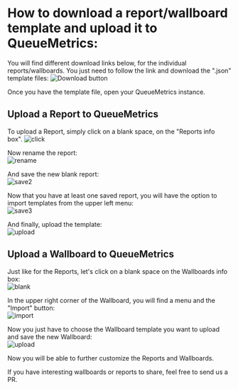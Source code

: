 # How to download a report/wallboard template and upload it to QueueMetrics:

You will find different download links below, for the individual reports/wallboards. You just need to follow the link and download the ".json" template files:
![Download button](https://github.com/Loway/Templates/assets/41002789/246c6499-85be-4797-98f5-f690173a3357)         
      
Once you have the template file, open your QueueMetrics instance.        

## Upload a Report to QueueMetrics
To upload a Report, simply click on a blank space, on the "Reports info box".
![click](https://github.com/Loway/Templates/assets/41002789/9fe65ecf-f9a5-4f34-8fdf-47d243fef9b9)

Now rename the report:     
![rename](https://github.com/Loway/Templates/assets/41002789/79c1e96b-4565-4881-afbf-97f869e6a9fd)        
        
And save the new blank report:          
![save2](https://github.com/Loway/Templates/assets/41002789/76b989da-eb11-4e62-b2b2-aba3bb65c33b)        
       
Now that you have at least one saved report, you will have the option to import templates from the upper left menu:          
![save3](https://github.com/Loway/Templates/assets/41002789/5f764cb3-8784-4483-8dde-cae201a363fd)      
      
And finally, upload the template:         
![upload](https://github.com/Loway/Templates/assets/41002789/4f73136e-f8cf-4733-b263-92571dfdd2b8)         

## Upload a Wallboard to QueueMetrics

Just like for the Reports, let's click on a blank space on the Wallboards info box:    
![blank](https://github.com/Loway/Templates/assets/41002789/8a5f22e3-5121-4302-9228-4fa841caf1d3)    
        
In the upper right corner of the Wallboard, you will find a menu and the "Import" button:     
![import](https://github.com/Loway/Templates/assets/41002789/a43d289d-8c7f-4363-be37-3ce20dc33bfb)      
    
Now you just have to choose the Wallboard template you want to upload and save the new Wallboard:        
![upload](https://github.com/Loway/Templates/assets/41002789/ed3dbd5c-d2a2-483c-8946-d4d6f210abf6)          
      
Now you will be able to further customize the Reports and Wallboards.    
     
If you have interesting wallboards or reports to share, feel free to send us a PR.    
